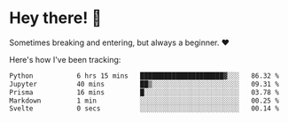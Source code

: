 # Hey there! 👋
Sometimes breaking and entering, but always a beginner. ❤️

Here's how I've been tracking:
<!--START_SECTION:waka-->

```txt
Python           6 hrs 15 mins   █████████████████████▓░░░   86.32 %
Jupyter          40 mins         ██▒░░░░░░░░░░░░░░░░░░░░░░   09.31 %
Prisma           16 mins         █░░░░░░░░░░░░░░░░░░░░░░░░   03.78 %
Markdown         1 min           ░░░░░░░░░░░░░░░░░░░░░░░░░   00.25 %
Svelte           0 secs          ░░░░░░░░░░░░░░░░░░░░░░░░░   00.14 %
```

<!--END_SECTION:waka-->
